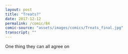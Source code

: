 ```yaml
---
layout: post
title: "Treats?"
date: 2017-12-12
permalink: /comic/84
comic-source: "assets/images/comics/Treats_final.jpg"
transcript: ""
---
```


One thing they can all agree on
